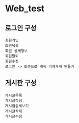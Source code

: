 # Web_test

## 로그인 구성
	회원가입
	회원목록
	회원 상세정보
	회원탈퇴
	회원수정
	로그인 -> 토큰으로 계속 가져가게 만들기
	
## 게시판 구성
	게시글목록
	게시글작성
	게시글상세보기
	게시글삭제
	게시글수정